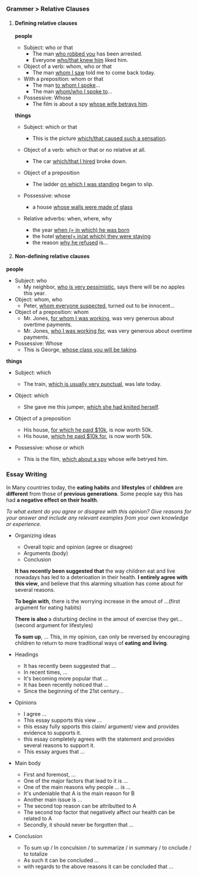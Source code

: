 ### Grammer > Relative Clauses

1. #### Defining relative clauses

   **people**

   - Subject: who or that
     - The man <u>who robbed you</u> has been arrested.
     - Everyone <u>who/that knew him</u> liked him.
   - Object of a verb: whom, who or that
     - The man <u>whom I saw</u> told me to come back today.
   - With a preposition: whom or that
     - The man <u>to whom I spoke</u>...
     - The man <u>whom/who I spoke to</u>...
   - Possessive: Whose
     - The film is about a spy <u>whose wife betrays him</u>.

   **things**

   * Subject: which or that
     * This is the picture <u>which/that caused such a sensation</u>.

   * Object of a verb: which or that or no relative at all.
     * The car <u>which/that I hired</u> broke down.
   * Object of a preposition
     * The ladder <u>on which I was standing</u> began to slip.
   * Possessive: whose
     * a house <u>whose walls were made of glass</u>
   * Relative adverbs: when, where, why
     * the year <u>when (= in which) he was born</u>
     * the hotel <u>where(= in/at which) they were staying</u>
     * the reason <u>why he refused</u> is...

2. #### Non-defining relative clauses

**people**

- Subject: who
  - My neighbor, <u>who is very pessimistic</u>, says there will be no apples this year.
- Object: whom, who
  - Peter, <u>whom everyone suspected</u>, turned out to be innocent...
- Object of a preposition: whom
  - Mr. Jones, <u>for whom I was working</u>, was very generous about overtime payments.
  - Mr. Jones, <u>who I was working for</u>, was very generous about overtime payments.
- Possessive: Whose
  - This is George, <u>whose class you will be taking</u>.

**things**

* Subject: which
  * The train, <u>which is usually very punctual</u>, was late today.

* Object: which
  * She gave me this jumper, <u>which she had kniited herself</u>.
* Object of a preposition
  * His house, <u>for which he paid $10k</u>, is now worth 50k.
  * His house, <u>which he paid $10k for</u>, is now worth 50k.
* Possessive: whose or which
  * This is the film, <u>which about a spy</u> whose wife betryed him.

### Essay Writing

In Many countries today, the **eating habits** and **lifestyles** of **children** are **different** from those of **previous generations**. Some people say this has had **a negative effect on their health**.

*To what extent do you agree or disagree with this opinion?*
*Give reasons for your answer and include any relevant examples from your own knowledge or experience.*

* Organizing ideas

  * Overall topic and opinion (agree or disagree)
  * Arguments (body)
  * Conclusion

  **It has recently been suggested that** the way children eat and live nowadays has led to a deterioation in their health. **I entirely agree with this view**, and believe that this alarming situation has come about for several reasons.

  **To begin with**, there is the worrying increase in the amout of ...(first argument for eating habits)

  **There is also** a disturbing decline in the amout of exercise they get...(second argument for lifestyles)

  **To sum up**, ... This, in my opinion, can only be reversed by encouraging children to return to more traditional ways of **eating and living**.

* Headings
  * It has recently been suggested that ...
  * In recent times, ...
  * It's becoming more popular that ...
  * It has been recently noticed that ...
  * Since the beginning of the 21st century...

* Opinions 
  * I agree ...
  * This essay supports this view ...
  * this essay fully spports this claim/ argument/ view and provides evidence to supports it.
  * this essay completely agrees with the statement and provides several reasons to support it.
  * This essay argues that ...
* Main body
  * First and foremost, ...
  * One of the major factors that lead to it is ...
  * One of the main reasons why people ... is ...
  * It's undeniable that A is the main reason for B
  * Another main issue is ...
  * The second top reason can be attributted to A
  * The second top factor that negatively affect our health can be related to A
  * Secondly, it should never be forgotten that ...
* Conclusion
  * To sum up / In conculsion / to summarize / in summary / to cnclude / to totalize
  * As such it can be concluded ...
  * with regards to the above reasons it can be concluded that ...
